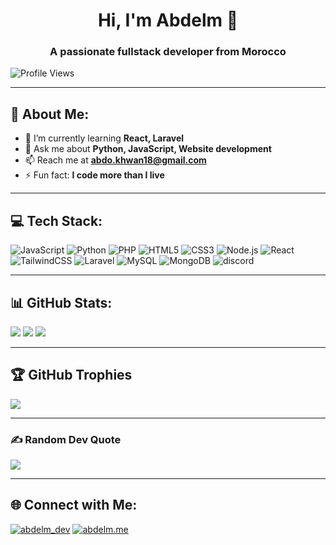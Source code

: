 <h1 align="center">Hi, I'm Abdelm 👋</h1>
<h3 align="center">A passionate fullstack developer from Morocco</h3>

![Profile Views](https://visitcount.itsvg.in/api?id=abdelm1&label=Profile%20Views&color=6&icon=0&pretty=true)

---

## 💫 About Me:

- 🌱 I’m currently learning **React, Laravel**
- 💬 Ask me about **Python, JavaScript, Website development**
- 📫 Reach me at **abdo.khwan18@gmail.com**
- ⚡ Fun fact: **I code more than I live**

---

## 💻 Tech Stack:

![JavaScript](https://img.shields.io/badge/javascript-%23323330.svg?style=for-the-badge&logo=javascript&logoColor=%23F7DF1E) 
![Python](https://img.shields.io/badge/python-3670A0?style=for-the-badge&logo=python&logoColor=ffdd54) 
![PHP](https://img.shields.io/badge/php-%23777BB4.svg?style=for-the-badge&logo=php&logoColor=white) 
![HTML5](https://img.shields.io/badge/html5-%23E34F26.svg?style=for-the-badge&logo=html5&logoColor=white) 
![CSS3](https://img.shields.io/badge/css3-%231572B6.svg?style=for-the-badge&logo=css3&logoColor=white) 
![Node.js](https://img.shields.io/badge/node.js-6DA55F?style=for-the-badge&logo=node.js&logoColor=white) 
![React](https://img.shields.io/badge/react-%2320232a.svg?style=for-the-badge&logo=react&logoColor=%2361DAFB) 
![TailwindCSS](https://img.shields.io/badge/tailwindcss-%2338B2AC.svg?style=for-the-badge&logo=tailwind-css&logoColor=white) 
![Laravel](https://img.shields.io/badge/laravel-%23FF2D20.svg?style=for-the-badge&logo=laravel&logoColor=white) 
![MySQL](https://img.shields.io/badge/mysql-%2300f.svg?style=for-the-badge&logo=mysql&logoColor=white) 
![MongoDB](https://img.shields.io/badge/mongodb-%234ea94b.svg?style=for-the-badge&logo=mongodb&logoColor=white) 
![discord](https://img.shields.io/badge/discord-%2331A8FF.svg?style=for-the-badge&logo=discord&logoColor=white)

---

## 📊 GitHub Stats:

![](https://github-readme-stats-dusky-eta.vercel.app/api?username=abdelm1&theme=dark&hide_border=false&include_all_commits=true&count_private=true)
![](https://github-readme-streak-stats.herokuapp.com/?user=abdelm1&theme=dark&hide_border=false)
![](https://github-readme-stats-dusky-eta.vercel.app/api/top-langs/?username=abdelm1&theme=dark&hide_border=false&include_all_commits=true&count_private=true&layout=compact)

---

## 🏆 GitHub Trophies

![](https://github-profile-trophy.vercel.app/?username=abdelm1&theme=discord&no-frame=false&no-bg=false&margin-w=4)

---

### ✍️ Random Dev Quote

![](https://quotes-github-readme.vercel.app/api?type=horizontal&theme=dark)

---

## 🌐 Connect with Me:

<p align="left">
<a href="https://twitter.com/abdelm_dev" target="blank"><img src="https://img.shields.io/badge/Twitter-%231DA1F2.svg?style=for-the-badge&logo=twitter&logoColor=white" alt="abdelm_dev" /></a>
<a href="https://instagram.com/abdelm_dev" target="blank"><img src="https://img.shields.io/badge/Instagram-%23E4405F.svg?style=for-the-badge&logo=instagram&logoColor=white" alt="abdelm.me" /></a>
</p>
